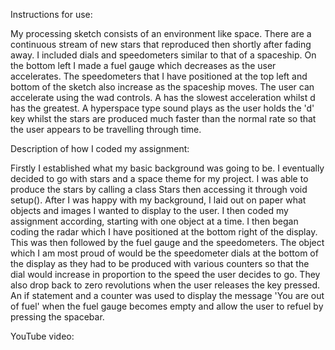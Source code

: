 Instructions for use:

My processing sketch consists of an environment like space. There are a continuous stream of new stars that reproduced then shortly after fading away. I included dials and speedometers similar to that of a spaceship. On the bottom left I made a fuel gauge which decreases as the user accelerates. The speedometers that I have positioned at the top left and bottom of the sketch also increase as the spaceship moves. The user can accelerate using the wad controls. A has the slowest acceleration whilst d has the greatest. A hyperspace type sound plays as the user holds the 'd' key whilst the stars are produced much faster than the normal rate so that the user appears to be travelling through time. 

Description of how I coded my assignment:

Firstly I established what my basic background was going to be. I eventually decided to go with stars and a space theme for my project. I was able to produce the stars by calling a class Stars then accessing it through void setup(). After I was happy with my background, I laid out on paper what objects and images I wanted to display to the user. I then coded my assignment according, starting with one object at a time. I then began coding the radar which I have positioned at the bottom right of the display. This was then followed by the fuel gauge and the speedometers. The object which I am most proud of would be the speedometer dials at the bottom of the display as they had to be produced with various counters so that the dial would increase in proportion to the speed the user decides to go. They also drop back to zero revolutions when the user releases the key pressed. An if statement and a counter was used to display the message 'You are out of fuel' when the fuel gauge becomes empty and allow the user to refuel by pressing the spacebar.


YouTube video:

<a href="https://www.youtube.com/watch?v=bf91SQFgTIQ
" target="_blank" 
alt="CLICK  HERE TO VIEW YOUTUBE VIDEO" width="240" height="180" border="10" /></a>
